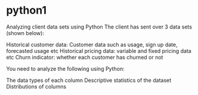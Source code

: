 # python1
Analyzing client data sets using Python 
The client has sent over 3 data sets (shown below):

Historical customer data: Customer data such as usage, sign up date, forecasted usage etc
Historical pricing data: variable and fixed pricing data etc
Churn indicator: whether each customer has churned or not

You need to analyze the following using Python:

The data types of each column
Descriptive statistics of the dataset
Distributions of columns

